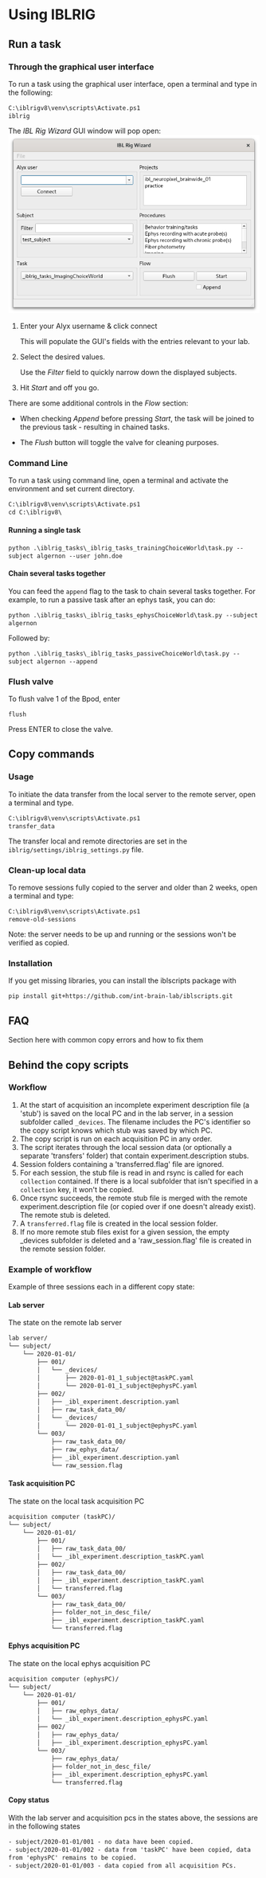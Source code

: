 # Using IBLRIG

## Run a task
### Through the graphical user interface

To run a task using the graphical user interface, open a terminal and type in the following:

    C:\iblrigv8\venv\scripts\Activate.ps1
    iblrig

The *IBL Rig Wizard* GUI window will pop open:![gui.png](gui.png)

1.  Enter your Alyx username & click connect

    This will populate the GUI's fields with the entries relevant to your lab.

2.  Select the desired values.
    
    Use the *Filter* field to quickly narrow down the displayed subjects.
    
3.  Hit *Start* and off you go.


There are some additional controls in the *Flow* section:

-   When checking *Append* before pressing *Start*, the task will be joined to the previous task - resulting in chained tasks.

-   The *Flush* button will toggle the valve for cleaning purposes.
     

    




### Command Line
To run a task using command line, open a terminal and activate the environment and set current directory.

    C:\iblrigv8\venv\scripts\Activate.ps1
    cd C:\iblrigv8\

#### Running a single task

    python .\iblrig_tasks\_iblrig_tasks_trainingChoiceWorld\task.py --subject algernon --user john.doe

#### Chain several tasks together
You can feed the `append` flag to the task to chain several tasks together.  For example, to run a passive task after an ephys task, you can do:

    python .\iblrig_tasks\_iblrig_tasks_ephysChoiceWorld\task.py --subject algernon

Followed by:

    python .\iblrig_tasks\_iblrig_tasks_passiveChoiceWorld\task.py --subject algernon --append


### Flush valve

To flush valve 1 of the Bpod, enter

    flush

Press ENTER to close the valve.

## Copy commands

### Usage

To initiate the data transfer from the local server to the remote server, open a terminal and type.

    C:\iblrigv8\venv\scripts\Activate.ps1
    transfer_data

The transfer local and remote directories are set in the `iblrig/settings/iblrig_settings.py` file.

### Clean-up local data

To remove sessions fully copied to the server and older than 2 weeks, open a terminal and type:

    C:\iblrigv8\venv\scripts\Activate.ps1
    remove-old-sessions

Note: the server needs to be up and running or the sessions won't be verified as copied.

### Installation
If you get missing libraries, you can install the iblscripts package with

    pip install git+https://github.com/int-brain-lab/iblscripts.git



## FAQ
Section here with common copy errors and how to fix them

## Behind the copy scripts

### Workflow
1. At the start of acquisition an incomplete experiment description file (a 'stub') is saved on
the local PC and in the lab server, in a session subfolder called `_devices`.  The filename
includes the PC's identifier so the copy script knows which stub was saved by which PC.
2. The copy script is run on each acquisition PC in any order.
3. The script iterates through the local session data (or optionally a separate 'transfers'
folder) that contain experiment.description stubs.
4. Session folders containing a 'transferred.flag' file are ignored. 
5. For each session, the stub file is read in and rsync is called for each `collection`
contained.  If there is a local subfolder that isn't specified in a `collection` key, it won't
be copied.
6. Once rsync succeeds, the remote stub file is merged with the remote experiment.description
file (or copied over if one doesn't already exist).  The remote stub is deleted. 
7. A `transferred.flag` file is created in the local session folder.
8. If no more remote stub files exist for a given session, the empty _devices subfolder is
deleted and a 'raw_session.flag' file is created in the remote session folder.

### Example of workflow
Example of three sessions each in a different copy state:

#### Lab server
The state on the remote lab server
```
lab server/
└── subject/
    └── 2020-01-01/
        ├── 001/
        │   └── _devices/
        │       ├── 2020-01-01_1_subject@taskPC.yaml
        │       └── 2020-01-01_1_subject@ephysPC.yaml
        ├── 002/
        │   ├── _ibl_experiment.description.yaml
        │   ├── raw_task_data_00/
        │   └── _devices/
        │       └── 2020-01-01_1_subject@ephysPC.yaml
        └── 003/
            ├── raw_task_data_00/
            ├── raw_ephys_data/
            ├── _ibl_experiment.description.yaml
            └── raw_session.flag
```

#### Task acquisition PC
The state on the local task acquisition PC
```
acquisition computer (taskPC)/
└── subject/
    └── 2020-01-01/
        ├── 001/
        │   ├── raw_task_data_00/
        │   └── _ibl_experiment.description_taskPC.yaml
        ├── 002/
        │   ├── raw_task_data_00/
        │   ├── _ibl_experiment.description_taskPC.yaml
        │   └── transferred.flag
        └── 003/
            ├── raw_task_data_00/
            ├── folder_not_in_desc_file/
            ├── _ibl_experiment.description_taskPC.yaml
            └── transferred.flag
```
#### Ephys acquisition PC
The state on the local ephys acquisition PC
```
acquisition computer (ephysPC)/
└── subject/
    └── 2020-01-01/
        ├── 001/
        │   ├── raw_ephys_data/
        │   └── _ibl_experiment.description_ephysPC.yaml
        ├── 002/
        │   ├── raw_ephys_data/
        │   ├── _ibl_experiment.description_ephysPC.yaml
        └── 003/
            ├── raw_ephys_data/
            ├── folder_not_in_desc_file/
            ├── _ibl_experiment.description_ephysPC.yaml
            └── transferred.flag
```

#### Copy status
With the lab server and acquisition pcs in the states above, the sessions are in the following
states
```
- subject/2020-01-01/001 - no data have been copied.
- subject/2020-01-01/002 - data from 'taskPC' have been copied, data from 'ephysPC' remains to be copied.
- subject/2020-01-01/003 - data copied from all acquisition PCs.
```